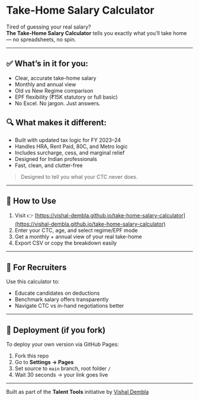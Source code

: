 # Take-Home Salary Calculator

Tired of guessing your real salary?  
**The Take-Home Salary Calculator** tells you exactly what you’ll take home — no spreadsheets, no spin.

---

## ✅ What’s in it for you:
- Clear, accurate take-home salary
- Monthly and annual view
- Old vs New Regime comparison
- EPF flexibility (₹15K statutory or full basic)
- No Excel. No jargon. Just answers.

## 🔍 What makes it different:
- Built with updated tax logic for FY 2023–24
- Handles HRA, Rent Paid, 80C, and Metro logic
- Includes surcharge, cess, and marginal relief
- Designed for Indian professionals
- Fast, clean, and clutter-free

> Designed to tell you what your CTC never does.

---

## 📌 How to Use
1. Visit 👉 [https://vishal-dembla.github.io/take-home-salary-calculator](https://vishal-dembla.github.io/take-home-salary-calculator)
2. Enter your CTC, age, and select regime/EPF mode
3. Get a monthly + annual view of your real take-home
4. Export CSV or copy the breakdown easily

---

## 👤 For Recruiters
Use this calculator to:
- Educate candidates on deductions
- Benchmark salary offers transparently
- Navigate CTC vs in-hand negotiations better

---

## 🚀 Deployment (if you fork)
To deploy your own version via GitHub Pages:
1. Fork this repo
2. Go to **Settings → Pages**
3. Set source to `main` branch, root folder `/`
4. Wait 30 seconds → your link goes live

---

Built as part of the **Talent Tools** initiative by [Vishal Dembla](https://www.linkedin.com/in/vishaldembla/)
